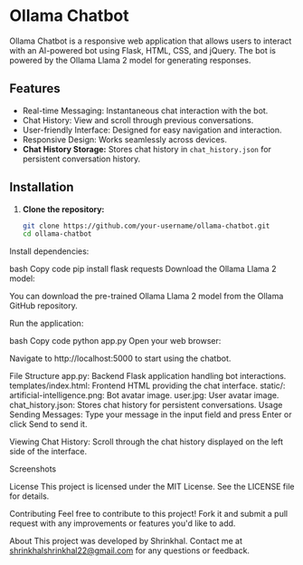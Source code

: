 # Ollama Chatbot

Ollama Chatbot is a responsive web application that allows users to interact with an AI-powered bot using Flask, HTML, CSS, and jQuery. The bot is powered by the Ollama Llama 2 model for generating responses.

## Features

- Real-time Messaging: Instantaneous chat interaction with the bot.
- Chat History: View and scroll through previous conversations.
- User-friendly Interface: Designed for easy navigation and interaction.
- Responsive Design: Works seamlessly across devices.
- **Chat History Storage:** Stores chat history in `chat_history.json` for persistent conversation history.

## Installation

1. **Clone the repository:**

   ```bash
   git clone https://github.com/your-username/ollama-chatbot.git
   cd ollama-chatbot
Install dependencies:

bash
Copy code
pip install flask requests
Download the Ollama Llama 2 model:

You can download the pre-trained Ollama Llama 2 model from the Ollama GitHub repository.

Run the application:

bash
Copy code
python app.py
Open your web browser:

Navigate to http://localhost:5000 to start using the chatbot.

File Structure
app.py: Backend Flask application handling bot interactions.
templates/index.html: Frontend HTML providing the chat interface.
static/:
artificial-intelligence.png: Bot avatar image.
user.jpg: User avatar image.
chat_history.json: Stores chat history for persistent conversations.
Usage
Sending Messages:
Type your message in the input field and press Enter or click Send to send it.

Viewing Chat History:
Scroll through the chat history displayed on the left side of the interface.

Screenshots


License
This project is licensed under the MIT License. See the LICENSE file for details.

Contributing
Feel free to contribute to this project! Fork it and submit a pull request with any improvements or features you'd like to add.

About
This project was developed by Shrinkhal. Contact me at shrinkhalshrinkhal22@gmail.com for any questions or feedback.
